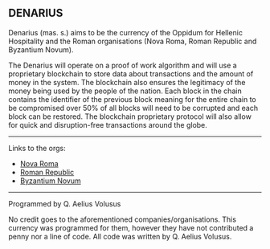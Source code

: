 DENARIUS
--------

Denarius (mas. s.) aims to be the currency of the Oppidum for Hellenic Hospitality and the Roman organisations (Nova Roma, Roman Republic and Byzantium Novum).

The Denarius will operate on a proof of work algorithm and will use a proprietary blockchain to store data about transactions and the amount of money in the system. The blockchain also ensures the legitimacy of the money being used by the people of the nation. Each block in the chain contains the identifier of the previous block meaning for the entire chain to be compromised over 50% of all blocks will need to be corrupted and each block can be restored. The blockchain proprietary protocol will also allow for quick and disruption-free transactions around the globe.

---

Links to the orgs:

+ [Nova Roma](http://www.novaroma.org)
+ [Roman Republic](https://romanrepublic.org)
+ [Byzantium Novum](http://byzantiumnovum.org)

---
Programmed by Q. Aelius Volusus

No credit goes to the aforementioned companies/organisations. This currency was programmed for them, however they have not contributed a penny nor a line of code. All code was written by Q. Aelius Volusus.